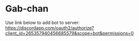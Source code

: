 # Gab-chan

Use link below to add bot to server: 
https://discordapp.com/oauth2/authorize?client_id=265357940456685579&scope=bot&permissions=0
